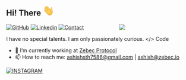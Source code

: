 <h2> Hi! There <img src="https://raw.githubusercontent.com/ABSphreak/ABSphreak/master/gifs/Hi.gif" width="30px"></h2>

<img align="right" src="https://miro.medium.com/max/1360/1*IRGHmiGsa16stedQvIaZfw.gif" width='200'/>

[![GitHub](https://img.shields.io/badge/SUPPORT%20AT-GITHUB-blue?style=for-the-badge&logo=github)](https://github.com/ashishsth7586) [![Linkedin](https://img.shields.io/badge/MY%20PROFILE-Linkedin-blue?style=for-the-badge&logo=github)](https://www.linkedin.com/in/ashish-shrestha-146661188/) 
 [![Contact](https://img.shields.io/badge/CONTACT-GMAIL-yellow?style=for-the-badge&logo=gmail&logoColor=white)](mailto:ashishsth7586@gmail.com)
 
I have no special talents. I am only passionately curious. </> Code

- 🔭 I’m currently working at [Zebec Protocol](https://zebec.io)
- 📫 How to reach me: ashishsth7586@gmail.com | ashish@zebec.io


[![INSTAGRAM](https://img.shields.io/badge/FOLLOW%20ME-Instagram-green&logo=instagram&logoColor=white)](https://www.instagram.com/_ashishsth/)

<!-- [![Top Langs](https://github-readme-stats.vercel.app/api/top-langs/?username=ashishsth7586&layout=compact)](https://github.com/ashishsth7586)

![My Stats](https://github-readme-stats.vercel.app/api?username=ashishsth7586&show_icons=true) -->
